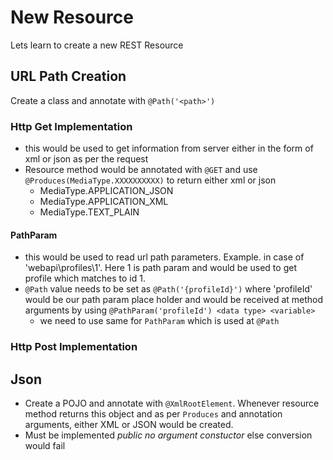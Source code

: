 # New Resource
Lets learn to create a new REST Resource

## URL Path Creation
Create a class and annotate with `@Path('<path>')`

### Http Get Implementation
* this would be used to get information from server either in the form of xml or json as per the request
* Resource method would be annotated with `@GET` and use `@Produces(MediaType.XXXXXXXXXX)` to return either xml or json
  * MediaType.APPLICATION_JSON
  * MediaType.APPLICATION_XML
  * MediaType.TEXT_PLAIN

#### PathParam
* this would be used to read url path parameters. Example. in case of 'webapi\profiles\1'.  Here 1 is path param and would be used to get profile which matches to id 1.
* `@Path` value needs to be set as `@Path('{profileId}')` where 'profileId' would be our path param place holder and would be received at method arguments by using `@PathParam('profileId') <data type> <variable>`
  * we need to use same for `PathParam` which is used at `@Path`

### Http Post Implementation



## Json 
* Create a POJO and annotate with `@XmlRootElement`.  Whenever resource method returns this object and as per `Produces` and annotation arguments, either XML or JSON would be created.
* Must be implemented *public no argument constuctor* else conversion would fail

